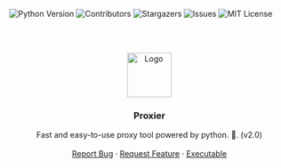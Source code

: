 ![Python Version][python-shield]  ![Contributors][contributors-shield]  ![Stargazers][stars-shield]  ![Issues][issues-shield]  ![MIT License][license-shield]

<!-- PROJECT LOGO -->
<br />
<br />
<p align="center">
  <a href="https://github.com/Marklab9/Proxier">
    <img src="https://png2.cleanpng.com/sh/dde88c51459760cefa0fb1eaf82f8961/L0KzQYm3VcE5N5pvjJH0aYP2gLBuTgJmfpZ3i9c2cILyiMq0kQJwgKoyi9d7dnX1Pbn7lQB0NZ10edY2YnHvcbBqif5oNZlmRadqZna3QofrUMg4PGc1RqIBOES4SIaBUcUzPmc8UKM7NUC2RIe1kP5o/kisspng-reverse-proxy-proxy-server-https-load-balancing-ha-5aff426d087460.0684585815266781250346.png" alt="Logo" width="80" height="80">
  </a>

  <h3 align="center">Proxier</h3>

  <p align="center">
    Fast and easy-to-use proxy tool powered by python. 🐍.  (v2.0)
    <br />
    <br />
    <a href="https://github.com/Marklab9/Proxier/issues">Report Bug</a>
    ·
    <a href="https://github.com/Marklab9/Proxier/issues">Request Feature</a>
    ·
    <a href="https://github.com/Marklab9/Proxier/releases/download/v2.0/Proxier.rar">Executable</a>
  </p>
</p>


<!-- MARKDOWN LINKS & IMAGES -->
<!-- https://www.markdownguide.org/basic-syntax/#reference-style-links -->
[contributors-shield]: https://img.shields.io/github/contributors/marklab9/proxier?style=for-the-badge
[stars-shield]: https://img.shields.io/github/stars/marklab9/proxier?style=for-the-badge
[issues-shield]: https://img.shields.io/github/issues/marklab9/proxier?style=for-the-badge
[license-shield]: https://img.shields.io/github/license/marklab9/proxier?style=for-the-badge
[python-shield]: https://img.shields.io/github/pipenv/locked/python-version/marklab9/proxier?style=for-the-badge
